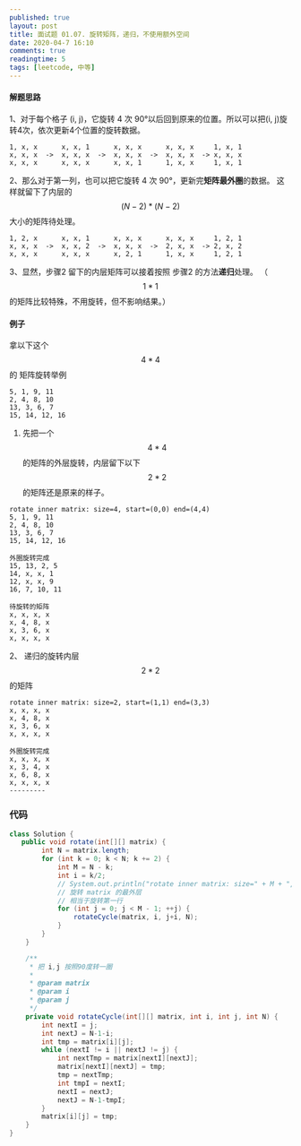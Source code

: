 ```yaml
---
published: true
layout: post
title: 面试题 01.07. 旋转矩阵，递归，不使用额外空间
date: 2020-04-7 16:10
comments: true
readingtime: 5
tags: [leetcode, 中等]
---
```

#### 解题思路
1、对于每个格子 (i, j)，它旋转 4 次 90°以后回到原来的位置。所以可以把(i, j)旋转4次，依次更新4个位置的旋转数据。
```
1, x, x      x, x, 1      x, x, x      x, x, x     1, x, 1
x, x, x  ->  x, x, x  ->  x, x, x  ->  x, x, x  -> x, x, x
x, x, x      x, x, x      x, x, 1      1, x, x     1, x, 1
```
2、那么对于第一列，也可以把它旋转 4 次 90°，更新完**矩阵最外圈**的数据。
这样就留下了内层的 $$(N-2)*(N-2)$$ 大小的矩阵待处理。
```
1, 2, x      x, x, 1      x, x, x      x, x, x     1, 2, 1
x, x, x  ->  x, x, 2  ->  x, x, x  ->  2, x, x  -> 2, x, 2
x, x, x      x, x, x      x, 2, 1      1, x, x     1, 2, 1
```
3、显然，步骤2 留下的内层矩阵可以接着按照 步骤2 的方法**递归**处理。
（$$1*1$$ 的矩阵比较特殊，不用旋转，但不影响结果。）


#### 例子
拿以下这个 $$4*4$$ 的 矩阵旋转举例
```
5, 1, 9, 11
2, 4, 8, 10
13, 3, 6, 7
15, 14, 12, 16
```


1) 先把一个 $$4*4$$ 的矩阵的外层旋转，内层留下以下  $$2*2$$的矩阵还是原来的样子。
```
rotate inner matrix: size=4, start=(0,0) end=(4,4)
5, 1, 9, 11
2, 4, 8, 10
13, 3, 6, 7
15, 14, 12, 16

外圈旋转完成
15, 13, 2, 5
14, x, x, 1
12, x, x, 9
16, 7, 10, 11

待旋转的矩阵
x, x, x, x
x, 4, 8, x
x, 3, 6, x
x, x, x, x
```

2、 递归的旋转内层 $$2*2$$ 的矩阵
```
rotate inner matrix: size=2, start=(1,1) end=(3,3)
x, x, x, x
x, 4, 8, x
x, 3, 6, x
x, x, x, x

外圈旋转完成
x, x, x, x
x, 3, 4, x
x, 6, 8, x
x, x, x, x
---------
```

### 代码

```java
class Solution {
   public void rotate(int[][] matrix) {
        int N = matrix.length;
        for (int k = 0; k < N; k += 2) {
            int M = N - k;
            int i = k/2;
            // System.out.println("rotate inner matrix: size=" + M + ", start=(" + i + "," + i + ") end=(" + (i+M) + "," + (i+M) + ")");
            // 旋转 matrix 的最外层
            // 相当于旋转第一行
            for (int j = 0; j < M - 1; ++j) {
                rotateCycle(matrix, i, j+i, N);
            }
        }
    }

    /**
     * 把 i,j 按照90度转一圈
     *
     * @param matrix
     * @param i
     * @param j
     */
    private void rotateCycle(int[][] matrix, int i, int j, int N) {
        int nextI = j;
        int nextJ = N-1-i;
        int tmp = matrix[i][j];
        while (nextI != i || nextJ != j) {
            int nextTmp = matrix[nextI][nextJ];
            matrix[nextI][nextJ] = tmp;
            tmp = nextTmp;
            int tmpI = nextI;
            nextI = nextJ;
            nextJ = N-1-tmpI;
        }
        matrix[i][j] = tmp;
    }
}
```
